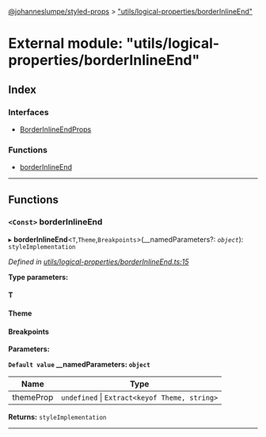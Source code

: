 [@johanneslumpe/styled-props](../README.md) > ["utils/logical-properties/borderInlineEnd"](../modules/_utils_logical_properties_borderinlineend_.md)

# External module: "utils/logical-properties/borderInlineEnd"

## Index

### Interfaces

* [BorderInlineEndProps](../interfaces/_utils_logical_properties_borderinlineend_.borderinlineendprops.md)

### Functions

* [borderInlineEnd](_utils_logical_properties_borderinlineend_.md#borderinlineend)

---

## Functions

<a id="borderinlineend"></a>

### `<Const>` borderInlineEnd

▸ **borderInlineEnd**<`T`,`Theme`,`Breakpoints`>(__namedParameters?: *`object`*): `styleImplementation`

*Defined in [utils/logical-properties/borderInlineEnd.ts:15](https://github.com/johanneslumpe/styled-props/blob/8e709f1/src/utils/logical-properties/borderInlineEnd.ts#L15)*

**Type parameters:**

#### T 
#### Theme 
#### Breakpoints 
**Parameters:**

**`Default value` __namedParameters: `object`**

| Name | Type |
| ------ | ------ |
| themeProp | `undefined` \| `Extract<keyof Theme, string>` |

**Returns:** `styleImplementation`

___

